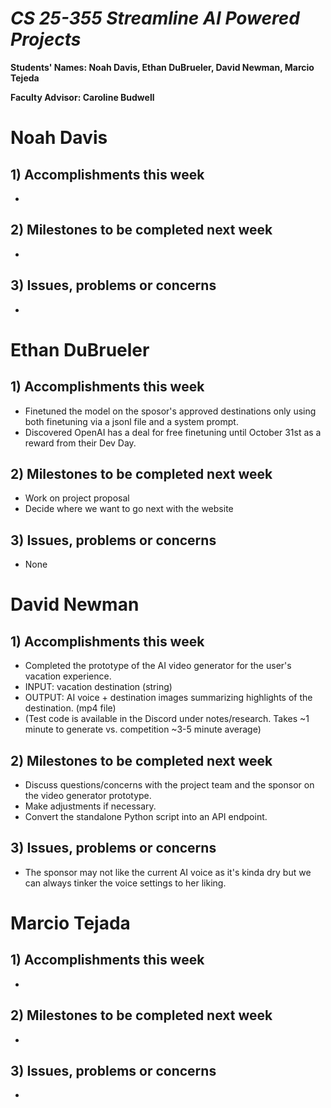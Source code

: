 # *CS 25-355 Streamline AI Powered Projects*

**Students' Names: Noah Davis, Ethan DuBrueler, David Newman, Marcio Tejeda**

**Faculty Advisor: Caroline Budwell**

# Noah Davis

## 1) Accomplishments this week ##
   -  

## 2) Milestones to be completed next week ##
   - 

## 3) Issues, problems or concerns ##
   - 

# Ethan DuBrueler

## 1) Accomplishments this week ##
   -  Finetuned the model on the sposor's approved destinations only using both finetuning via a jsonl file and a system prompt.
   -  Discovered OpenAI has a deal for free finetuning until October 31st as a reward from their Dev Day.

## 2) Milestones to be completed next week ##
   -  Work on project proposal
   -  Decide where we want to go next with the website

## 3) Issues, problems or concerns ##
   - None

# David Newman

## 1) Accomplishments this week ##
   -  Completed the prototype of the AI video generator for the user's vacation experience.
   -  INPUT:    vacation destination (string)
   -  OUTPUT:   AI voice + destination images summarizing highlights of the destination. (mp4 file)
   -  (Test code is available in the Discord under notes/research. Takes ~1 minute to generate vs. competition ~3-5 minute average)

## 2) Milestones to be completed next week ##
   -  Discuss questions/concerns with the project team and the sponsor on the video generator prototype.
   -  Make adjustments if necessary.
   -  Convert the standalone Python script into an API endpoint. 

## 3) Issues, problems or concerns ##
   -  The sponsor may not like the current AI voice as it's kinda dry but we can always tinker the voice settings to her liking. 

# Marcio Tejada

## 1) Accomplishments this week ##
   -  

## 2) Milestones to be completed next week ##
   -

## 3) Issues, problems or concerns ##
   - 
